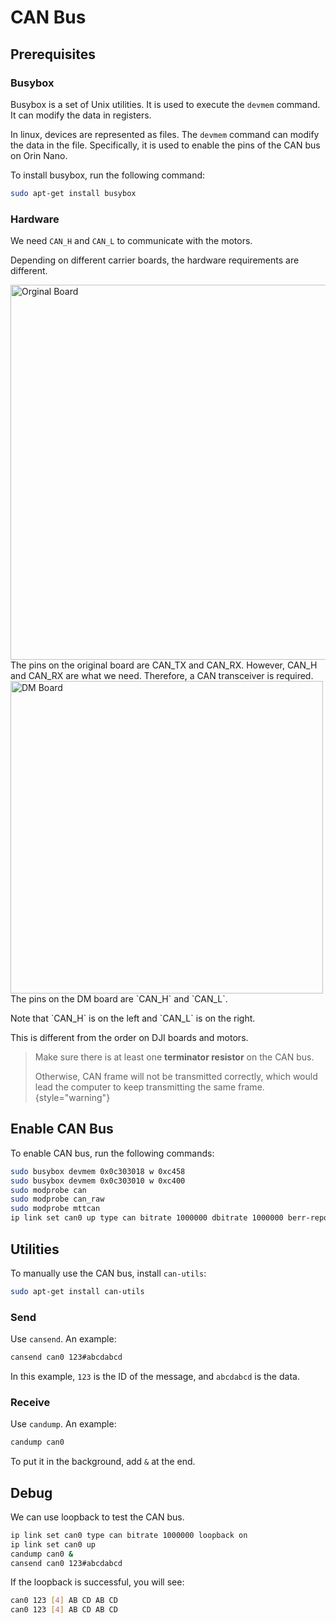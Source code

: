 # CAN Bus

## Prerequisites

### Busybox

Busybox is a set of Unix utilities. It is used to execute the `devmem` command.
It can modify the data in registers.

In linux, devices are represented as files.
The `devmem` command can modify the data in the file.
Specifically, it is used to enable the pins of the CAN bus on Orin Nano.

To install busybox, run the following command:

```bash
sudo apt-get install busybox
```

### Hardware

We need `CAN_H` and `CAN_L` to communicate with the motors.

Depending on different carrier boards, the hardware requirements are different.

<tabs>
    <tab title="Original Board">
        <img src="original_board_pin.png" alt="Orginal Board" width="600"/>
        The pins on the original board are CAN_TX and CAN_RX.
        However, CAN_H and CAN_RX are what we need.
        Therefore, a CAN transceiver is required.
    </tab>
    <tab title="DM Board">
        <img src="dm_board_pin.png" alt="DM Board" width="500"/>
        The pins on the DM board are `CAN_H` and `CAN_L`.
        <note>
            <p>
                Note that `CAN_H` is on the left and `CAN_L` is on the right.
            </p>
            <p>
                This is different from the order on DJI boards and motors.
            </p>
        </note>
    </tab>
</tabs>

> Make sure there is at least one **terminator resistor** on the CAN bus.
> 
> Otherwise, CAN frame will not be transmitted correctly, which would lead the computer to keep transmitting the same frame.
{style="warning"}

## Enable CAN Bus

To enable CAN bus, run the following commands:

```bash
sudo busybox devmem 0x0c303018 w 0xc458
sudo busybox devmem 0x0c303010 w 0xc400
sudo modprobe can
sudo modprobe can_raw
sudo modprobe mttcan
ip link set can0 up type can bitrate 1000000 dbitrate 1000000 berr-reporting on fd on
```

## Utilities

To manually use the CAN bus, install `can-utils`:

```bash
sudo apt-get install can-utils
```

### Send

Use `cansend`. An example:

```bash
cansend can0 123#abcdabcd
```

In this example, `123` is the ID of the message, and `abcdabcd` is the data.

### Receive

Use `candump`. An example:

```bash
candump can0
```

To put it in the background, add `&` at the end.

## Debug

We can use loopback to test the CAN bus.

```bash
ip link set can0 type can bitrate 1000000 loopback on
ip link set can0 up
candump can0 &
cansend can0 123#abcdabcd
```

If the loopback is successful, you will see:

```bash
can0 123 [4] AB CD AB CD
can0 123 [4] AB CD AB CD
```